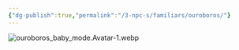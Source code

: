 ```yaml
---
{"dg-publish":true,"permalink":"/3-npc-s/familiars/ouroboros/"}
---
```


![ouroboros_baby_mode.Avatar-1.webp](/img/user/Images/ouroboros_baby_mode.Avatar-1.webp)
